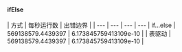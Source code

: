  #### ifElse
 | 方式 | 每秒运行数 | 出错边界 |
 | --- | --- | --- | ---
 | if...else | 569138579.4439397 | 6.173845759413109e-10 |
 | 表驱动 | 569138579.4439397 | 6.173845759413109e-10 |